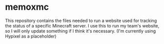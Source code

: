 # memoxmc
This repository contains the files needed to run a website used for tracking the status of a specific Minecraft server. I use this to run my team's website, so I will only update something if I think it's necessary. (I'm currently using Hypixel as a placeholder)
